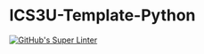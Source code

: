 # ICS3U-Template-Python
[![GitHub's Super Linter](https://github.com/Yiyun-Qin/ICS3U-Unit2-05-Python/workflows/GitHub's%20Super%20Linter/badge.svg)](https://github.com/Yiyun-Qin/ICS3U-Unit2-05-Python/actions)

